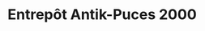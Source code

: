 ---
title: "Entrepôt Antik-Puces 2000"
url: /saguenay/entrepot-antik-puces-2000/
shop: furniture
---